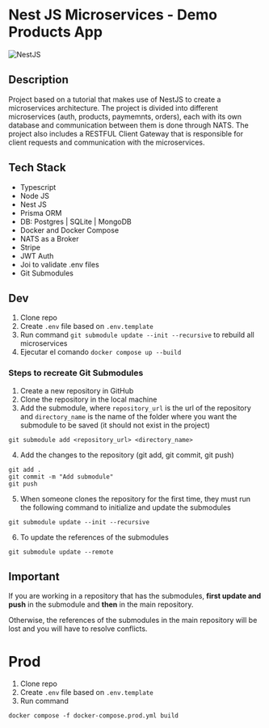 # Nest JS Microservices - Demo Products App

![NestJS](https://cdn.dribbble.com/users/808903/screenshots/3831862/dribbble_szablon__1_1.png?resize=400x300&vertical=center)

## Description
Project based on a tutorial that makes use of NestJS to create a microservices architecture. The project is divided into different microservices (auth, products, paymemnts, orders), each with its own database and communication between them is done through NATS. The project also includes a RESTFUL Client Gateway that is responsible for client requests and communication with the microservices.

## Tech Stack
- Typescript
- Node JS
- Nest JS
- Prisma ORM
- DB: Postgres | SQLite | MongoDB
- Docker and Docker Compose
- NATS as a Broker
- Stripe
- JWT Auth
- Joi to validate .env files
- Git Submodules

## Dev
1. Clone repo
2. Create `.env` file based on `.env.template`
3. Run command `git submodule update --init --recursive` to rebuild all microservices
4. Ejecutar el comando `docker compose up --build`

### Steps to recreate Git Submodules
1. Create a new repository in GitHub
2. Clone the repository in the local machine
3. Add the submodule, where `repository_url` is the url of the repository and `directory_name` is the name of the folder where you want the submodule to be saved (it should not exist in the project)
```
git submodule add <repository_url> <directory_name>
```
4. Add the changes to the repository (git add, git commit, git push)
```
git add .
git commit -m "Add submodule"
git push
```
5. When someone clones the repository for the first time, they must run the following command to initialize and update the submodules
```
git submodule update --init --recursive
```
6. To update the references of the submodules
```
git submodule update --remote
```

## Important
If you are working in a repository that has the submodules, **first update and push** in the submodule and **then** in the main repository.

Otherwise, the references of the submodules in the main repository will be lost and you will have to resolve conflicts.


# Prod

1. Clone repo
2. Create `.env` file based on `.env.template`
3. Run command
```
docker compose -f docker-compose.prod.yml build
```